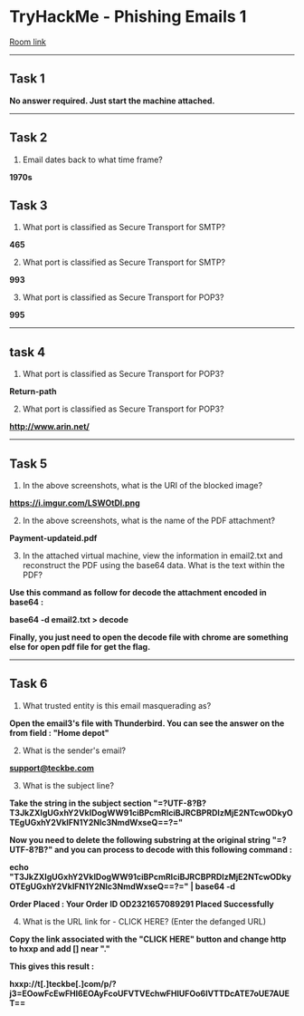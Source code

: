 # TryHackMe - Phishing Emails 1

[Room link](https://tryhackme.com/room/phishingemails1tryoe)

---

## Task 1 

**No answer required. Just start the machine attached.**

---

## Task 2

1. Email dates back to what time frame? 

**1970s**

## Task 3

1. What port is classified as Secure Transport for SMTP?

**465**

2. What port is classified as Secure Transport for SMTP?

**993**

3. What port is classified as Secure Transport for POP3?

**995**

---

## task 4

1. What port is classified as Secure Transport for POP3?

**Return-path**

2. What port is classified as Secure Transport for POP3?

**http://www.arin.net/**

---

## Task 5 

1. In the above screenshots, what is the URI of the blocked image?

**https://i.imgur.com/LSWOtDI.png**

2. In the above screenshots, what is the name of the PDF attachment?

**Payment-updateid.pdf**

3. In the attached virtual machine, view the information in email2.txt and reconstruct the PDF using the base64 data. What is the text within the PDF?

**Use this command as follow for decode the attachment encoded in base64 :**

**base64 -d email2.txt > decode**

**Finally, you just need to open the decode file with chrome are something else for open pdf file for get the flag.**

---

## Task 6

1. What trusted entity is this email masquerading as?

**Open the email3's file with Thunderbird. You can see the answer on the from field : "Home depot"**

2. What is the sender's email?

**support@teckbe.com**

3. What is the subject line? 

**Take the string in the subject section "=?UTF-8?B?T3JkZXIgUGxhY2VkIDogWW91ciBPcmRlciBJRCBPRDIzMjE2NTcwODkyOTEgUGxhY2VkIFN1Y2Nlc3NmdWxseQ==?="**

**Now you need to delete the following substring at the original string "=?UTF-8?B?" and you can process to decode with this following command :**

**echo "T3JkZXIgUGxhY2VkIDogWW91ciBPcmRlciBJRCBPRDIzMjE2NTcwODkyOTEgUGxhY2VkIFN1Y2Nlc3NmdWxseQ==?=" | base64 -d**

**Order Placed : Your Order ID OD2321657089291 Placed Successfully**

4. What is the URL link for - CLICK HERE? (Enter the defanged URL)

**Copy the link associated with the "CLICK HERE" button and change http to hxxp and add [] near "."**

**This gives this result :**

**hxxp://t[.]teckbe[.]com/p/?j3=EOowFcEwFHl6EOAyFcoUFVTVEchwFHlUFOo6lVTTDcATE7oUE7AUET==**

